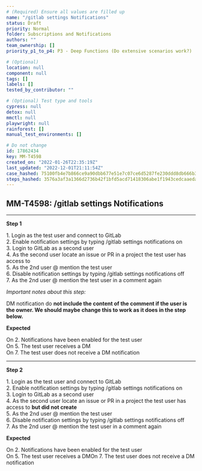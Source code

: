 ```yaml
---
# (Required) Ensure all values are filled up
name: "/gitlab settings Notifications"
status: Draft
priority: Normal
folder: Subscriptions and Notifications
authors: ""
team_ownership: []
priority_p1_to_p4: P3 - Deep Functions (Do extensive scenarios work?)

# (Optional)
location: null
component: null
tags: []
labels: []
tested_by_contributor: ""

# (Optional) Test type and tools
cypress: null
detox: null
mmctl: null
playwright: null
rainforest: []
manual_test_environments: []

# Do not change
id: 17862434
key: MM-T4598
created_on: "2022-01-26T22:35:19Z"
last_updated: "2022-12-01T21:11:54Z"
case_hashed: 75100fb4e7b866ce9a90dbb677e51e7c07ce6d5287fe230ddd8db666b32b9b3cd1b0879c8916668ee71620d0f95a88dc
steps_hashed: 3576a3af3a1366d2736b42f1bfd5acd71418306abe1f1943cedcaaeda15c92fcf8d70f7d7a9d2349bd32ac32d92ef952
---
```


<!-- (Auto-generated) Based on frontmatter's "key" and "name" -->

## MM-T4598: /gitlab settings Notifications

---

**Step 1**

1\. Login as the test user and connect to GitLab\
2\. Enable notification settings by typing /gitlab settings notifications on\
3\. Login to GitLab as a second user\
4\. As the second user locate an issue or PR in a project the test user has access to\
5\. As the 2nd user @ mention the test user\
6\. Disable notification settings by typing /gitlab settings notifications off\
7\. As the 2nd user @ mention the test user in a comment again

_Important notes about this step:_

DM notification do **not **include the content of the comment if the user is the owner.** We should maybe change this to work as it does in the step below.**

**Expected**

On 2. Notifications have been enabled for the test user\
On 5. The test user receives a DM\
On 7. The test user does not receive a DM notification

---

**Step 2**

1\. Login as the test user and connect to GitLab\
2\. Enable notification settings by typing /gitlab settings notifications on\
3\. Login to GitLab as a second user\
4\. As the second user locate an issue or PR in a project the test user has access to **but did not create**\
5\. As the 2nd user @ mention the test user\
6\. Disable notification settings by typing /gitlab settings notifications off\
7\. As the 2nd user @ mention the test user in a comment again

**Expected**

On 2. Notifications have been enabled for the test user\
On 5. The test user receives a DMOn 7. The test user does not receive a DM notification
